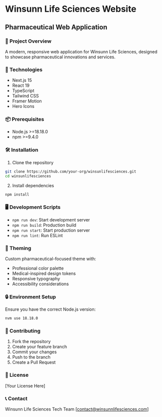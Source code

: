 # Winsunn Life Sciences Website

## Pharmaceutical Web Application

### 🔬 Project Overview
A modern, responsive web application for Winsunn Life Sciences, designed to showcase pharmaceutical innovations and services.

### 🚀 Technologies
- Next.js 15
- React 19
- TypeScript
- Tailwind CSS
- Framer Motion
- Hero Icons

### 📦 Prerequisites
- Node.js >=18.18.0
- npm >=9.4.0

### 🛠️ Installation

1. Clone the repository
```bash
git clone https://github.com/your-org/winsunlifesciences.git
cd winsunlifesciences
```

2. Install dependencies
```bash
npm install
```

### 🖥️ Development Scripts

- `npm run dev`: Start development server
- `npm run build`: Production build
- `npm run start`: Start production server
- `npm run lint`: Run ESLint

### 🎨 Theming
Custom pharmaceutical-focused theme with:
- Professional color palette
- Medical-inspired design tokens
- Responsive typography
- Accessibility considerations

### 🔒 Environment Setup
Ensure you have the correct Node.js version:
```bash
nvm use 18.18.0
```

### 🤝 Contributing
1. Fork the repository
2. Create your feature branch
3. Commit your changes
4. Push to the branch
5. Create a Pull Request

### 📄 License
[Your License Here]

### 📞 Contact
Winsunn Life Sciences Tech Team
[contact@winsunnlifesciences.com]
